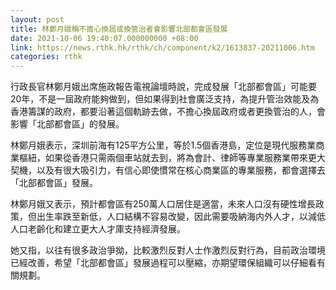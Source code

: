 ```yaml
---
layout: post
title: 林鄭月娥稱不擔心換屆或換管治者會影響北部都會區發展
date: 2021-10-06 19:40:07.000000000 +08:00
link: https://news.rthk.hk/rthk/ch/component/k2/1613837-20211006.htm
categories: rthk
---
```


行政長官林鄭月娥出席施政報告電視論壇時說，完成發展「北部都會區」可能要20年，不是一屆政府能夠做到，但如果得到社會廣泛支持，為提升管治效能及為香港籌謀的政府，都要沿著這個軌跡去做，不擔心換屆政府或者更換管治的人，會影響「北部都會區」的發展。

林鄭月娥表示，深圳前海有125平方公里，等於1.5個香港島，定位是現代服務業商業樞紐，如果從香港只需兩個車站就去到，將為會計、律師等專業服務業帶來更大契機，以及有很大吸引力，有信心即使慣常在核心商業區的專業服務，都會選擇去「北部都會區」發展。

林鄭月娥又表示，預計都會區有250萬人口居住是適當，未來人口沒有硬性增長政策，但出生率跌至新低，人口結構不容易改變，因此需要吸納海内外人才，以減低人口老齡化和建立更大人才庫支持經濟發展。

她又指，以往有很多政治爭拗，比較激烈反對人士作激烈反對行為，目前政治環境已經改善，希望「北部都會區」發展過程可以壓縮，亦期望環保組織可以仔細看有關規劃。
